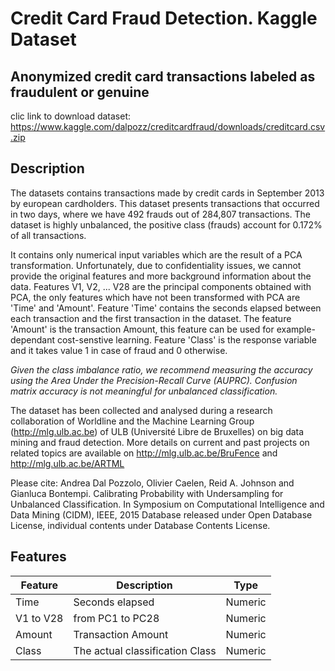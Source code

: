 Credit Card Fraud Detection. Kaggle Dataset
================

Anonymized credit card transactions labeled as fraudulent or genuine
--------------------------------------------------------------------

clic link to download dataset: <https://www.kaggle.com/dalpozz/creditcardfraud/downloads/creditcard.csv.zip>

Description
-----------

The datasets contains transactions made by credit cards in September 2013 by european cardholders. This dataset presents transactions that occurred in two days, where we have 492 frauds out of 284,807 transactions. The dataset is highly unbalanced, the positive class (frauds) account for 0.172% of all transactions.

It contains only numerical input variables which are the result of a PCA transformation. Unfortunately, due to confidentiality issues, we cannot provide the original features and more background information about the data. Features V1, V2, ... V28 are the principal components obtained with PCA, the only features which have not been transformed with PCA are 'Time' and 'Amount'. Feature 'Time' contains the seconds elapsed between each transaction and the first transaction in the dataset. The feature 'Amount' is the transaction Amount, this feature can be used for example-dependant cost-senstive learning. Feature 'Class' is the response variable and it takes value 1 in case of fraud and 0 otherwise.

*Given the class imbalance ratio, we recommend measuring the accuracy using the Area Under the Precision-Recall Curve (AUPRC). Confusion matrix accuracy is not meaningful for unbalanced classification.*

The dataset has been collected and analysed during a research collaboration of Worldline and the Machine Learning Group (<http://mlg.ulb.ac.be>) of ULB (Université Libre de Bruxelles) on big data mining and fraud detection. More details on current and past projects on related topics are available on <http://mlg.ulb.ac.be/BruFence> and <http://mlg.ulb.ac.be/ARTML>

Please cite: Andrea Dal Pozzolo, Olivier Caelen, Reid A. Johnson and Gianluca Bontempi. Calibrating Probability with Undersampling for Unbalanced Classification. In Symposium on Computational Intelligence and Data Mining (CIDM), IEEE, 2015 Database released under Open Database License, individual contents under Database Contents License.

Features
--------

| Feature   | Description                     | Type    |
|-----------|---------------------------------|---------|
| Time      | Seconds elapsed                 | Numeric |
| V1 to V28 | from PC1 to PC28                | Numeric |
| Amount    | Transaction Amount              | Numeric |
| Class     | The actual classification Class | Numeric |
